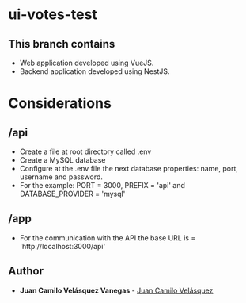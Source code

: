 # ui-votes-test

## This branch contains

* Web application developed using VueJS.
* Backend application developed using NestJS.

# Considerations

## /api
* Create a file at root directory called .env
* Create a MySQL database
* Configure at the .env file the next database properties: name, port, username and password.
* For the example: PORT = 3000, PREFIX = 'api' and DATABASE_PROVIDER = 'mysql'

## /app
* For the communication with the API the base URL is = 'http://localhost:3000/api'

## Author

* **Juan Camilo Velásquez Vanegas** - [Juan Camilo Velásquez](https://github.com/pillowslept)
